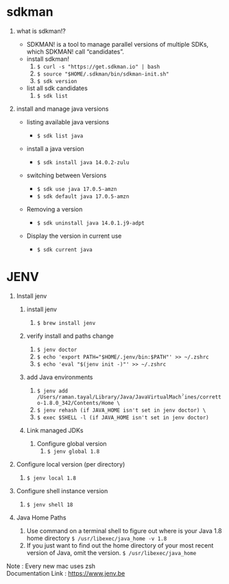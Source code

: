 # sdkman
1. what is sdkman!?
   - SDKMAN! is a tool to manage parallel versions of multiple SDKs, which SDKMAN! call “candidates”.
   - install sdkman!
     1. ```$ curl -s "https://get.sdkman.io" | bash``` 
     2. ```$ source "$HOME/.sdkman/bin/sdkman-init.sh"```
     3. ```$ sdk version```
   - list all sdk candidates 
     1. ```$ sdk list```

2. install and manage java versions
   - listing available java versions 
     - ```$ sdk list java```

   - install a java version 
     - ```$ sdk install java 14.0.2-zulu```

   - switching between Versions 
     - ```$ sdk use java 17.0.5-amzn ```
     - ```$ sdk default java 17.0.5-amzn```

   - Removing a version 
     - ```$ sdk uninstall java 14.0.1.j9-adpt```

   - Display the version in current use 
     - ```$ sdk current java```


# JENV 

1. Install jenv 
   1. install jenv 
      1. ```$ brew install jenv```
    
   2. verify install and paths change 
      1. ```$ jenv doctor``` 
      2. ```$ echo 'export PATH="$HOME/.jenv/bin:$PATH"' >> ~/.zshrc``` 
      3. ```$ echo 'eval "$(jenv init -)"' >> ~/.zshrc```
    
   3. add Java environments 
      1. ```$ jenv add /Users/raman.tayal/Library/Java/JavaVirtualMachˀines/corretto-1.8.0_342/Contents/Home \```
      2. ```$ jenv rehash (if JAVA_HOME isn't set in jenv doctor) \```
      3. ```$ exec $SHELL -l (if JAVA_HOME isn't set in jenv doctor)```
    
   4. Link managed JDKs 
      1. Configure global version 
         1. ```$ jenv global 1.8```

2. Configure local version (per directory)
   1. ```$ jenv local 1.8```

3. Configure shell instance version 
   1. ```$ jenv shell 18```
   
4. Java Home Paths 
   1.  Use command on a terminal shell to figure out where is your Java 1.8 home directory
      ``` $ /usr/libexec/java_home -v 1.8 ```
   2. If you just want to find out the home directory of your most recent version of Java, omit the version.
      ``` $ /usr/libexec/java_home ```


Note : Every new mac uses zsh \
Documentation Link : https://www.jenv.be